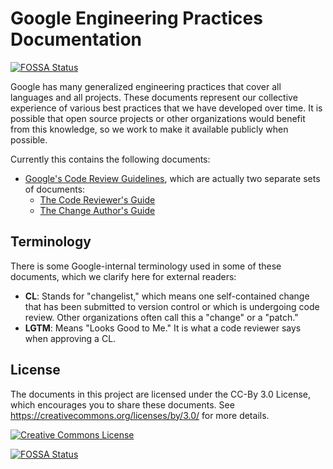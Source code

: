 # Google Engineering Practices Documentation
[![FOSSA Status](https://app.fossa.io/api/projects/git%2Bgithub.com%2Fshuuji3%2Feng-practices.svg?type=shield)](https://app.fossa.io/projects/git%2Bgithub.com%2Fshuuji3%2Feng-practices?ref=badge_shield)


Google has many generalized engineering practices that cover all languages and
all projects. These documents represent our collective experience of various
best practices that we have developed over time. It is possible that open source
projects or other organizations would benefit from this knowledge, so we work to
make it available publicly when possible.

Currently this contains the following documents:

*   [Google's Code Review Guidelines](review/index.md), which are actually two
    separate sets of documents:
    *   [The Code Reviewer's Guide](review/reviewer/index.md)
    *   [The Change Author's Guide](review/developer/index.md)

## Terminology

There is some Google-internal terminology used in some of these documents, which
we clarify here for external readers:

*   **CL**: Stands for "changelist," which means one self-contained change that
    has been submitted to version control or which is undergoing code review.
    Other organizations often call this a "change" or a "patch."
*   **LGTM**: Means "Looks Good to Me." It is what a code reviewer says when
    approving a CL.

## License

The documents in this project are licensed under the CC-By 3.0 License, which
encourages you to share these documents. See
https://creativecommons.org/licenses/by/3.0/ for more details.

<a rel="license" href="https://creativecommons.org/licenses/by/3.0/"><img alt="Creative Commons License" style="border-width:0" src="https://i.creativecommons.org/l/by/3.0/88x31.png" /></a>


[![FOSSA Status](https://app.fossa.io/api/projects/git%2Bgithub.com%2Fshuuji3%2Feng-practices.svg?type=large)](https://app.fossa.io/projects/git%2Bgithub.com%2Fshuuji3%2Feng-practices?ref=badge_large)